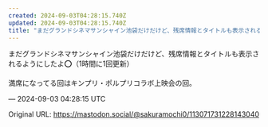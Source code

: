 ```yaml
---
created: 2024-09-03T04:28:15.740Z
updated: 2024-09-03T04:28:15.740Z
title: "まだグランドシネマサンシャイン池袋だけだけど、残席情報とタイトルも表示されるよう[...]"
---
```


<p>まだグランドシネマサンシャイン池袋だけだけど、残席情報とタイトルも表示されるようにしたよ⭕️（1時間に1回更新）</p><p>満席になってる回はキンプリ・ポルプリコラボ上映会の回。</p>

&mdash; 2024-09-03 04:28:15 UTC

Original URL: https://mastodon.social/@sakuramochi0/113071731228143040
